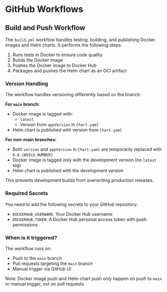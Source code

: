 # GitHub Workflows

## Build and Push Workflow

The `build.yml` workflow handles testing, building, and publishing Docker images and Helm charts. It performs the following steps:

1. Runs tests in Docker to ensure code quality
2. Builds the Docker image 
3. Pushes the Docker image to Docker Hub
4. Packages and pushes the Helm chart as an OCI artifact

### Version Handling

The workflow handles versioning differently based on the branch:

**For `main` branch:**
- Docker image is tagged with:
  - `latest`
  - Version from `appVersion` in `Chart.yaml`
- Helm chart is published with version from `Chart.yaml`

**For non-main branches:**
- Both `version` and `appVersion` in `Chart.yaml` are temporarily replaced with `0.0.{BUILD_NUMBER}`
- Docker image is tagged only with the development version (no `latest` tag)
- Helm chart is published with the development version

This prevents development builds from overwriting production releases.

### Required Secrets

You need to add the following secrets to your GitHub repository:

- `DOCKERHUB_USERNAME`: Your Docker Hub username
- `DOCKERHUB_TOKEN`: A Docker Hub personal access token with push permissions

### When is it triggered?

The workflow runs on:
- Push to the `main` branch
- Pull requests targeting the `main` branch
- Manual trigger via GitHub UI

Note: Docker image push and Helm chart push only happen on push to `main` or manual trigger, not on pull requests. 